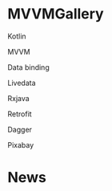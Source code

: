 
# MVVMGallery




Kotlin 

MVVM  

Data binding

Livedata 

Rxjava

Retrofit

Dagger 

Pixabay
# News
